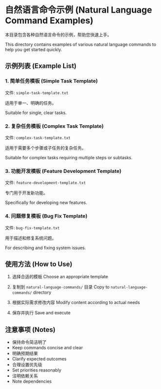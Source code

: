 # 自然语言命令示例 (Natural Language Command Examples)

本目录包含各种自然语言命令的示例，帮助您快速上手。

This directory contains examples of various natural language commands to help you get started quickly.

## 示例列表 (Example List)

### 1. 简单任务模板 (Simple Task Template)
文件: `simple-task-template.txt`

适用于单一、明确的任务。

Suitable for single, clear tasks.

### 2. 复杂任务模板 (Complex Task Template)
文件: `complex-task-template.txt`

适用于需要多个步骤或子任务的复杂任务。

Suitable for complex tasks requiring multiple steps or subtasks.

### 3. 功能开发模板 (Feature Development Template)
文件: `feature-development-template.txt`

专门用于开发新功能。

Specifically for developing new features.

### 4. 问题修复模板 (Bug Fix Template)
文件: `bug-fix-template.txt`

用于描述和修复系统问题。

For describing and fixing system issues.

## 使用方法 (How to Use)

1. 选择合适的模板
   Choose an appropriate template

2. 复制到 `natural-language-commands/` 目录
   Copy to `natural-language-commands/` directory

3. 根据实际需求修改内容
   Modify content according to actual needs

4. 保存并执行
   Save and execute

## 注意事项 (Notes)

- 保持命令简洁明了
- Keep commands concise and clear
- 明确预期结果
- Clarify expected outcomes
- 合理设置优先级
- Set priorities reasonably
- 注明依赖关系
- Note dependencies
